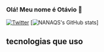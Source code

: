 ### Olá! Meu nome é Otávio 👋

[![Twitter](https://img.shields.io/badge/Twitter-1DA1F2?style=for-the-badge&logo=twitter&logoColor=white)](https://twitter.com/Nomad777_?t=WMlbQP2XEkkMhZqv9nFF4A&s=09)
[![NANAQS's GitHub stats](https://github-readme-stats.vercel.app/api?username=NANAQS&show_icons=true&theme=dracula)]

## tecnologias que uso

<div style="display: inline_block"><br/>
  <img align="center" alt="" src="" />
</div>
